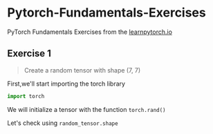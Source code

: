 # Pytorch-Fundamentals-Exercises

PyTorch Fundamentals Exercises from the [learnpytorch.io](learnpytorch.io)

## Exercise 1
> Create a random tensor with shape (7, 7)

First,we'll start importing the torch library
```python 
import torch
```
We will initialize a tensor with the function `torch.rand()`

Let's check using `random_tensor.shape`



